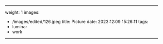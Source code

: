 
---
weight: 1
images:
- /images/edited/126.jpeg
title: Picture
date: 2023:12:09 15:26:11
tags:
- luminar
- work
---